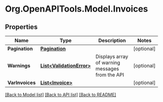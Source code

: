 # Org.OpenAPITools.Model.Invoices

## Properties

Name | Type | Description | Notes
------------ | ------------- | ------------- | -------------
**Pagination** | [**Pagination**](Pagination.md) |  | [optional] 
**Warnings** | [**List&lt;ValidationError&gt;**](ValidationError.md) | Displays array of warning messages from the API | [optional] 
**VarInvoices** | [**List&lt;Invoice&gt;**](Invoice.md) |  | [optional] 

[[Back to Model list]](../README.md#documentation-for-models) [[Back to API list]](../README.md#documentation-for-api-endpoints) [[Back to README]](../README.md)

